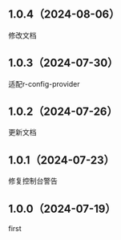 ## 1.0.4（2024-08-06）
修改文档
## 1.0.3（2024-07-30）
适配r-config-provider
## 1.0.2（2024-07-26）
更新文档
## 1.0.1（2024-07-23）
修复控制台警告
## 1.0.0（2024-07-19）
first
